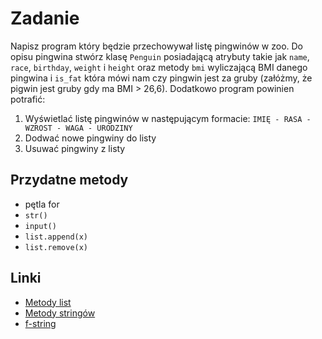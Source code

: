 # Zadanie

Napisz program który będzie przechowywał listę pingwinów w zoo. Do opisu pingwina stwórz klasę `Penguin` posiadającą atrybuty takie jak `name`, `race`, `birthday`, `weight` i `height` oraz metody `bmi` wyliczającą BMI danego pingwina i `is_fat` która mówi nam czy pingwin jest za gruby (załóżmy, że pigwin jest gruby gdy ma BMI > 26,6). Dodatkowo program powinien potrafić:
1. Wyświetlać listę pingwinów w następującym formacie: `IMIĘ - RASA - WZROST - WAGA - URODZINY`
2. Dodwać nowe pingwiny do listy
3. Usuwać pingwiny z listy

## Przydatne metody

* pętla for
* `str()`
* `input()`
* `list.append(x)`
* `list.remove(x)`

## Linki

* [Metody list](https://docs.python.org/3/tutorial/datastructures.html#more-on-lists)
* [Metody stringów](https://docs.python.org/3/library/string.html)
* [f-string](https://realpython.com/python-f-strings/)
